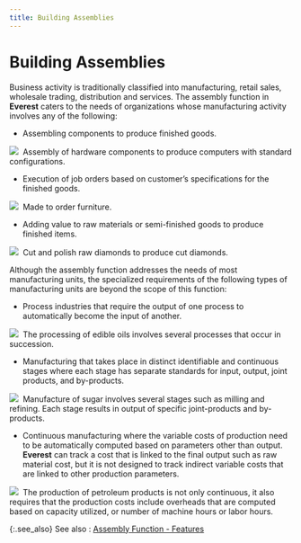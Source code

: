 ```yaml
---
title: Building Assemblies
---
```


# Building Assemblies


Business activity is traditionally classified into manufacturing, retail  sales, wholesale trading, distribution and services. The assembly function  in **Everest** caters to the needs  of organizations whose manufacturing activity involves any of the following:

- Assembling  components to produce finished goods.



![]({{site.ba_baseurl}}/img/example.gif)  Assembly  of hardware components to produce computers with standard configurations.

- Execution of  job orders based on customer’s specifications for the finished goods.



![]({{site.ba_baseurl}}/img/example.gif)  Made  to order furniture.

- Adding value  to raw materials or semi-finished goods to produce finished items.



![]({{site.ba_baseurl}}/img/example.gif)  Cut  and polish raw diamonds to produce cut diamonds.


Although the assembly function addresses the needs of most manufacturing  units, the specialized requirements of the following types of manufacturing  units are beyond the scope of this function:

- Process industries  that require the output of one process to automatically become the input  of another.



![]({{site.ba_baseurl}}/img/example.gif)  The  processing of edible oils involves several processes that occur in succession.

- Manufacturing  that takes place in distinct identifiable and continuous stages where  each stage has separate standards for input, output, joint products, and  by-products.



![]({{site.ba_baseurl}}/img/example.gif)  Manufacture  of sugar involves several stages such as milling and refining. Each stage  results in output of specific joint-products and by-products.

- Continuous  manufacturing where the variable costs of production need to be automatically  computed based on parameters other than output. **Everest**  can track a cost that is linked to the final output such as raw material  cost, but it is not designed to track indirect variable costs that are  linked to other production parameters.



![]({{site.ba_baseurl}}/img/example.gif)  The  production of petroleum products is not only continuous, it also requires  that the production costs include overheads that are computed based on  capacity utilized, or number of machine hours or labor hours.


{:.see_also}
See also
: [Assembly  Function - Features]({{site.ba_baseurl}}/assembly_function_features_content_building_assembly.html)
